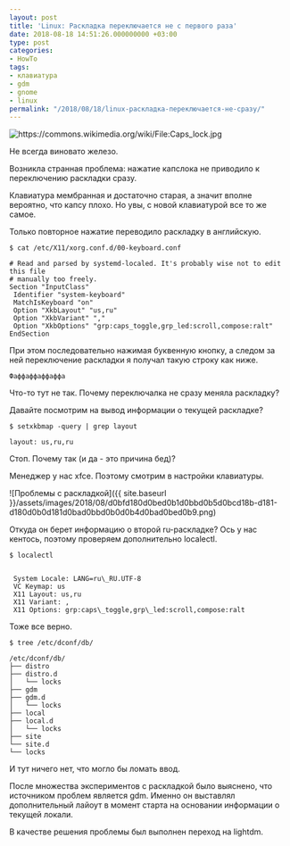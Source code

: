 ```yaml
---
layout: post
title: 'Linux: Раскладка переключается не с первого раза'
date: 2018-08-18 14:51:26.000000000 +03:00
type: post
categories:
- HowTo
tags:
- клавиатура
- gdm
- gnome
- linux
permalink: "/2018/08/18/linux-раскладка-переключается-не-сразу/"
---
```

<img src="{{ site.baseurl }}/assets/images/2018/08/caps_lock.jpg" title="https://commons.wikimedia.org/wiki/File:Caps_lock.jpg" alt="https://commons.wikimedia.org/wiki/File:Caps_lock.jpg" class="kdpv left" />

Не всегда виновато железо.

Возникла странная проблема: нажатие капслока не приводило к переключению раскладки сразу.

Клавиатура мембранная и достаточно старая, а значит вполне вероятно, что капсу плохо. Но увы, с новой клавиатурой все то же самое.

Только повторное нажатие переводило раскладку в английскую.

<!--more-->

```shell
$ cat /etc/X11/xorg.conf.d/00-keyboard.conf
```

```
# Read and parsed by systemd-localed. It's probably wise not to edit this file  
# manually too freely.  
Section "InputClass"  
 Identifier "system-keyboard"  
 MatchIsKeyboard "on"  
 Option "XkbLayout" "us,ru"  
 Option "XkbVariant" ","  
 Option "XkbOptions" "grp:caps_toggle,grp_led:scroll,compose:ralt"  
EndSection
```

При этом последовательно нажимая буквенную кнопку, а следом за ней переключение раскладки я получал такую строку как ниже.

```
Фaффaффaффaффa
```

Что-то тут не так. Почему переключалка не сразу меняла раскладку?

Давайте посмотрим на вывод информации о текущей раскладке?

```shell
$ setxkbmap -query | grep layout
```

```
layout: us,ru,ru
```

Стоп. Почему так (и да - это причина бед)?

Менеджер у нас xfce. Поэтому смотрим в настройки клавиатуры.

![Проблемы с раскладкой]({{ site.baseurl }}/assets/images/2018/08/d0bfd180d0bed0b1d0bbd0b5d0bcd18b-d181-d180d0b0d181d0bad0bbd0b0d0b4d0bad0bed0b9.png)

Откуда он берет информацию о второй ru-раскладке? Ось у нас кентось, поэтому проверяем дополнительно localectl.

```shell
$ localectl
```

```
  
 System Locale: LANG=ru\_RU.UTF-8  
 VC Keymap: us  
 X11 Layout: us,ru  
 X11 Variant: ,  
 X11 Options: grp:caps\_toggle,grp\_led:scroll,compose:ralt
```

Тоже все верно.

```shell
$ tree /etc/dconf/db/
```

```
/etc/dconf/db/  
├── distro  
├── distro.d  
│   └── locks  
├── gdm  
├── gdm.d  
│   └── locks  
├── local  
├── local.d  
│   └── locks  
├── site  
└── site.d  
└── locks
```

И тут ничего нет, что могло бы ломать ввод.

После множества экспериментов с раскладкой было выяснено, что источником проблем является gdm. Именно он выставлял дополнительный лайоут в момент старта на основании информации о текущей локали.

В качестве решения проблемы был выполнен переход на lightdm.
